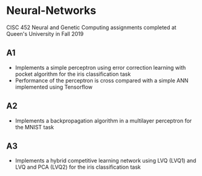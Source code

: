 # Neural-Networks

CISC 452 Neural and Genetic Computing assignments completed at Queen's University in Fall 2019

## A1
- Implements a simple perceptron using error correction learning with pocket algorithm for the iris classification task
- Performance of the perceptron is cross compared with a simple ANN implemented using Tensorflow

## A2
- Implements a backpropagation algorithm in a multilayer perceptron for the MNIST task

## A3
- Implements a hybrid competitive learning network using LVQ (LVQ1) and LVQ and PCA (LVQ2) for the iris classification task